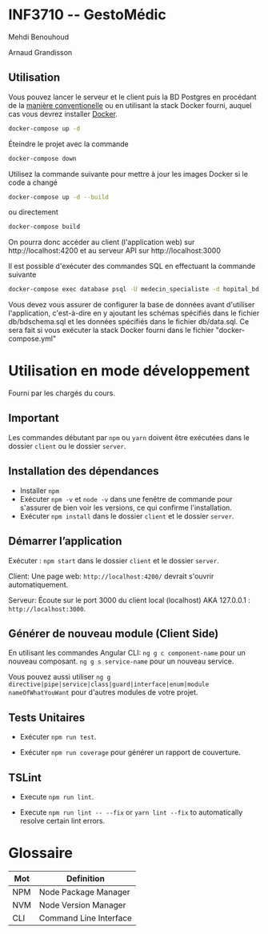 # INF3710 -- GestoMédic
Mehdi Benouhoud

Arnaud Grandisson

## Utilisation

Vous pouvez lancer le serveur et le client puis la BD Postgres en procédant de la [manière conventionelle](#démarrer-lapplication) ou en utilisant la stack Docker fourni, auquel cas vous devrez installer [Docker](https://www.docker.com/).

```bash
docker-compose up -d
```

Éteindre le projet avec la commande
```bash
docker-compose down
```

Utilisez la commande suivante pour mettre à jour les images Docker si le code a changé

```bash
docker-compose up -d --build
```
ou directement
```bash
docker-compose build
```

On pourra donc accéder au client (l'application web) sur http://localhost:4200 et au serveur API sur http://localhost:3000

Il est possible d'exécuter des commandes SQL en effectuant la commande suivante
```bash
docker-compose exec database psql -U medecin_specialiste -d hopital_bd
```

Vous devez vous assurer de configurer la base de données avant d'utiliser l'application, c'est-à-dire en y ajoutant les schémas spécifiés dans le fichier db/bdschema.sql et les données spécifiés dans le fichier db/data.sql. Ce sera fait si vous exécuter la stack Docker fourni dans le fichier "docker-compose.yml"

# Utilisation en mode développement
Fourni par les chargés du cours.
## Important

Les commandes débutant par `npm` ou `yarn` doivent être exécutées dans le dossier `client` ou le dossier `server`.

## Installation des dépendances

-   Installer `npm`
-   Exécuter `npm -v` et `node -v` dans une fenêtre de commande pour s'assurer de bien voir les versions, ce qui confirme l'installation.
-   Exécuter `npm install` dans le dossier `client` et le dossier `server`.

## Démarrer l’application

Exécuter : `npm start` dans le dossier `client` et le dossier `server`.

Client:
Une page web: `http://localhost:4200/` devrait s'ouvrir automatiquement.

Serveur:
Écoute sur le port 3000 du client local (localhost) AKA 127.0.0.1 : `http://localhost:3000`.

## Générer de nouveau module (Client Side)

En utilisant les commandes Angular CLI: 
	`ng g c component-name` pour un nouveau composant.
	`ng g s service-name` pour un nouveau service.

Vous pouvez aussi utiliser `ng g directive|pipe|service|class|guard|interface|enum|module nameOfWhatYouWant` pour d'autres modules de votre projet.

## Tests Unitaires

-   Exécuter `npm run test`.

-   Exécuter `npm run coverage` pour générer un rapport de couverture.

## TSLint

-   Execute `npm run lint`.

-   Execute `npm run lint -- --fix` or `yarn lint --fix` to automatically resolve certain lint errors.

# Glossaire
| Mot | Definition  |
|---|---|
| NPM | Node Package Manager  |
| NVM | Node Version Manager  |
| CLI | Command Line Interface  |